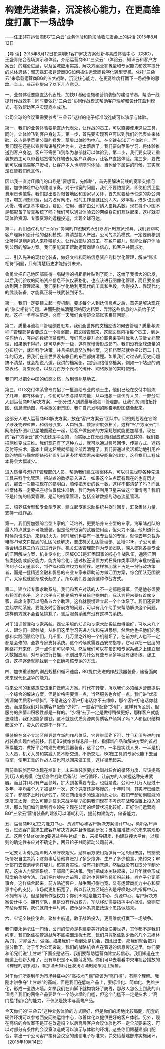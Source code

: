 # 构建先进装备，沉淀核心能力，在更高维度打赢下一场战争

——任正非在运营商BG“三朵云”业务体验和阶段验收汇报会上的讲话 2015年8月12日

【导 读】2015年8月12日在深圳E1客户解决方案创新与集成体验中心（CSIC），王盛青结合现场演示和体验，介绍运营商BG“三朵云”（体验云、知识云和客户方案云）的建设进展，以及区域应用实践、解决方案营销转型和专家能力和效率提升的总体思路；邹志磊汇报运营商BG如何抓住运营商数字化转型契机，依托“三朵云”来承载运营商BG的五大战略，沉淀核心能力，在更高维度打赢下一场战争的思路。会上，任正非提出了以下几点意见。

一、业务体验要能直达代表处，加快IT基础设施和营销装备的建设节奏，帮助一线提升作战效率；同时要依托“三朵云”协同作战模式帮助客户理解和设计其盈利模式，有效帮助客户实现商业成功。

公司全球的会议室需要参考“三朵云”这样的电子标准改造成可以演示与体验。

第一，我们的业务体验要能直达代表处，让作战的员工，可以直接使用这些工具，同时，让体验飞到客户身边去。第一步，首先要实现客户可以到我们的代表处来体验。这点是受苹果公司的启发，苹果以体验为中心，在全球有50万个体验店，而我们现在还是以宣传和讲解胶片为主，这太落后了。我们要向苹果学习，将体验推送到客户身边，客户不需要飞到华为总部就可以体验到。第二步，我们要实现让重装旅员工可以带着超宽带的终端去见客户以演示，让客户直接体验。第三步，要做到可以给高端客户授权，让客户本人也能随时体验，当他给下属讲的时候，其实就是在替我们做宣传。

因此我一直对IT部门的口号是“要想富，先修路”，首先要解决前线的宽带支撑问题，加快体验中心的建设节奏。对于带宽的问题，我们不要怕投资，即使租赁卫星费用贵也值得。我们提出要对艰苦地区和国家以关怀，首先就要给予快速的办公网络，增加网络带宽，因为没有网络，他的工作量就比别人大，效率低，进步也比别人慢。带宽是基本建设，建设、使用、维护由公司纳入空耗系数。现在每个小国不是都配备了智真系统了吗？我们可以通过体验云的网络将它们互联起来，这样就实现体验资源、专家资源的远程投送，实现全球可达。

第二，我们通过利用“三朵云”协同的作战模式去引导客户的投资预算。我们要帮助客户理解和设计他的盈利模式，算清楚投入产出。公司的决策模式，一定要前移到让听得见炮声的人来呼唤炮火。让作战部队的员工，在客户那儿，就能让客户体验到公司的解决方案。我们要能真正帮助运营商建立信心，和客户共同成功。

二、引入先进的现代化装备，做好文档和网络信息资产的科学化管理，解决“账实相符”问题，只有清楚历史才能指引未来。

鲁勇曾把自己地区部装得一塌糊涂的机柜相片贴到了网上，这给了我很大的启发，以后我们验收的网络资产信息不仅仅表格化，也应该进行图像化管理，而且要全部放到网上管理起来。我们要科学化地利用现代的工具和手段，舍得投入，靠现代化的武装装备，才能真正将一线武装到牙齿。

第一，我们一定要建立起一套机制，要求每个人到达信息点之后，首先是解决现在的“账实相符”问题。进而鼓励搞清楚网络历史档案，弄清这些信息的人员给予奖励。这样一年年往前走，总有一天我们会清楚全部账实相符问题。

第二，质量与流程IT管理部要思考，我们全世界的文档应该如何去管理？质量与流程IT管理部是否要成立一个档案部，把文档管起来，这些文档包括每个员工、到达任何地方、客户的数据流量模型。我们可以提升岗位职级来吸引优秀人员做文档管理，如果他干得好，还可以再升一级，这样就慢慢形成部门。我们没有全球流量的分布统计，就难科学决策。并且把信息奖放到档案，这样档案部就会把公司二十几年的历史，把我们在全世界没有帐目的东西都搞清楚。如果我们对过去的历史问题搞不清楚，就会胡说八道。我讲的档案部，包括网络信息档案，例如一个站点的调查表格、复查表格，以及几百万个表格的统计、网络数据的实时使用。

我们可以把全中国的纸面文档，放到贵州基地去。

第三，GTS交付体系曾专门招了一批测绘专业的硕士生，他们已经在交付中锻炼了几年，都有体会了。你们可以去与梁华商量，从中选拔一些优秀人员，一部分进入到运营商BG解决方案，一部分进入到质量与流程IT管理部。让我们的网络拓扑图、信息流动图，与谷歌的街景图、我们自己发明的网络地形图结合起来。

这部分人进入运营商BG解决方案，放在“客户方案云”团队中。网络规划现在它除了涉及物理位置，和信号强度、人口密度、数据密度强相关。这样“客户方案云”把网络拓扑图和卫星地图融在一起，给客户做出来的方案规划就能更加精准。现在的“客户方案云”这个图还是平面的，而实际上在无线网络里应该是立体的，我们要把两维变成三维。我们现在有了这种方式，就可以通过信号回传、传输方式、遮挡反射等技术，基本上周边环境就都能全部弄清楚了。我们要通过灵活机动地引用谷歌的地图与融合网络拓扑图引进更多环境因素来指导网络的规划，这样我们工程成本将会大幅减少。

进入质量与流程IT管理部的人员，帮助我们建立档案体系，可以引进世界各种先进工具来科学化管理。把站点的数据录入进去。如果这个站点既有现在的也有历史的，那去一次能把现在的搞明白，顺便把历史的数一数，这样不都清楚了吗？而且档案体系一定要把座标位置标注准确，我们为啥不利用卫星来做这个事情呢？我们不是传统的档案管理，是活的档案管理，包括全球数据的动态流量管理。

三、培养综合型和专业型专家，建立起专家求助系统并及时回复，汇聚集体力量，支持一线作战。

第一，我们要加强综合型专家的广泛培养，更要培养专业型的专家。海军陆战队的最大特点就是不可能重装，但是他有很宽的武器使用面，但火力不强。他知道什么时候向谁求助，来组织火力。同时我们也要有一批专业型的专家。就像去年总裁办电邮71号文件提到的汇困问题解决，要由机关汇困管理部、区域COE、子公司董事会组成铁三角方式进行运作。机关汇困管理部作为专家团队，深入研究各类专业的汇困解决方案，机关专业化；区域COE是汇困国家的核心作战队伍，通晓汇困各类技能或部分能力，能力综合化；通过权签设置方式把操作类事项的审批权签前移到子公司董事会，将作战和监控权力都前移。这样机关就不再是一批行政决策者，而是一批精通金融和贸易的专业专家来帮助前方做汇困方案，综合团队范围很广，大家也就逐渐成长起来了。所以我们要强调这种作战方式。

第二，建立起专家求助系统。我们和客户对话的人不一定都是将军，但是他必须要有将军的水平，这个水平有可能是后方平台给他提供的。我认为将来要有首席专家，首席专家可以配备五六个助理。这样就慢慢建立起一个个体系了。我们还要建立起求助系统，要能及时回答前方的问题，可以有几个助手来帮助解决这个问题，这样前方就不会着急尴尬了。售后服务系统有没有这样的系统。

对于知识管理和专家系统，西安用服的知识和专家求助系统做得很好，可以来几个人，跟你们一起参战，从你们这里学习先进方法和先进思想，然后他也把他们的思想和实践回馈给你们。几千里、几万里之外的一个机器坏了，在前方的人也不一定都是会修的，全靠专家支持系统。这个时候就需要西安来指导，它可以把一层层的网络打开来修，这一点你们可以学习。然后我们可以在知识和专家系统之上建立起大数据应用，对专家进行扫描，识别出来为什么有些专家多年没有涨职级、涨工资，这样逐渐就能找到一个正确考核专家的方法。

四、加快重装旅的训战规模和循环速度，BG提供先进的作战武器装备，储备面向未来现代化战争的能力。

将来公司的重装旅应该重在做解决方案。时代在转变，所以我们必须给运营商提供一个综合的解决方案，但是价格需要贵一点，当然服务也会好一点。我们讲“优质资源向优质客户倾斜”，不是说这个客户打电话你不去维修，那个客户打电话你就去。而是指我们对优质客户配备“少将”，一般客户配备“少尉”，这样有所区别，但服务的热情和积极性都是一样的。“少将”去了一定是做得稍微更好，那样客户就能更赚钱，我们也能多赚钱。这不就是优质资源向优质客户倾斜了吗？人和组织结构都区分了，投入的资源不一样了。

重装旅在各个大地区部要建立新的作战体系，它要继续往下沉，并且利用先进的作战装备实现作战前移。我们BG就像参谋总部一样，指挥新产品和解决方案的首战积累能力、做好平台构建先进的武器装备，这平台中，一半是实践人员，一半是机关人员，机关人员和实践人员不断交流、不断交汇，BG做工具的专家也能下去当将军，使用工具的作战人员也可以回来做工具，这样循环起来。

目前重装旅还只体现在培训上，未来重装旅要加大训战结合的循环力度，应该提高到1万人的规模（包括各种战略后备队）进行循环，让前方的人掌握这种先进武器。而且并非只有产品领域，扩大到各需要专业。也就是说，公司十几万人经过十多年，平均每个人才被循环一次，这个速度还是够慢的。十年时间，其实牌已经洗完了，都跟不上时代步伐了。现在网络进步的速度如此之快，我们干部轮训赋能的速度又太慢，怎么可能适应未来战争呢？如果我们现在不考虑在战略位置上投入的话，那么我们如何做到行业领先？现在公司的经营状况比较好，正好你们运营商BG“三朵云”营销装备的建设可以消耗利润，提前构建能力，储备能力。

五、运营商BG定位为能力中心、资源中心和客户解决方案设计中心，倾听客户声音，过滤客户需求生成客户解决方案并且传递到研发；研发瞄准技术的未来实现形式。这两个Marketing要通过争吵达成一致，来指导研发，构建联接大平台，以规则的确定性来应对不确定性，两只轮子共同驱动公司前进。

一定要让听得见炮声的人来呼唤炮火。这样前方使用炮弹有一定的自由度，根据战场情况自主决策；财务事后给他算账打了多少炮弹、生产了多少粮食，来约束；审计部门去查炮弹壳在哪儿，核实真实性。没有打到苍蝇，然后就没有获取分享制分配，这由人力资源系统、干部部门来决策。我们把成本关联起来，过几年就会形成科学的作战方法。我们把作战权力前移，同时也要把监督组织前移，成立子公司董事会。这样综合起来，前方贴近客户，战争面打得也宽，又有运营商能力中心和资源中心的支持，市场就更加拓宽了。所以我认为区域应该是呼唤炮火的指挥中心，不拥有军队，但是拥有作战权力；你们BG就是能力中心、资源中心、客户解决方案设计中心，拥有军队，但是没有作战权力，军队移动需要指挥中心批准，否则它不给你预算。我们就用十年时间，把作战体系真正按这个思路做起来。

六、牢记全联接使命，聚焦主航道，敢于战略投入，更高维度打赢下一场战争。

我们要永远记住一句话，公司的使命是构建更美好的全联接世界，其他都不是我们的事。我们聚焦在管道战略不能把面走得太宽，我们只有聚焦到少数的几个支撑体系\[1\]，才能做大、做强。如果我们一看到处是机会，四处出击，那我们就会把力量分散了。对于华为公司来说，我们的战略机会点在管道的信息传送这里。你们要和弟兄们说“上甘岭”下面全是钻石，我们要帮助运营商建立起信心。我们知道在主航道上创新太难了，没有厚积是不可能薄发的。你们可以去看看中央电视台播放的《神秘的刚果河》，看那渔夫如何在波涛汹涌的刚果河上捕鱼。

对于你们所提到华为市场特征中的“高技术门槛”应该为“高门槛”，有两个理解。我刚才讲争夺“上甘岭”的高端，但是我们在低端产品上，要标准化、简单化、免维护化，形成一道防火墙。如果我们在山脚下就构筑好了防线，那敌人怎么上到我的山顶呢？我们的网络产品要建立一个防火墙的门槛，但这个门槛不一定是技术；“高门槛”指综合的能力，不仅仅是技术与高端产品。

今天你们的“三朵云”这种业务体验的方式很好，但是你们的场地比较局促，配套的硬件环境可以参考西安网络运维中心，改善优化以提供更好的客户体验。另外，现在高培的会议室不是正在改造吗？以后高层客户会议体验也不一定全部要来这，可以对部分有条件的会议室改造成可以演示与体验的环境。这些你们跟基建部门配合，拿出一个公司客户接待会议室的建设电子标准来，并交给基建部来实施闭环。（2015年10月14日）

